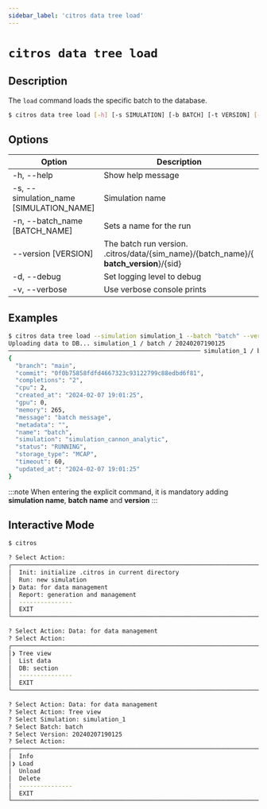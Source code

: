 ```yaml
---
sidebar_label: 'citros data tree load'
---
```


# `citros data tree load`

## Description

The `load` command loads the specific batch to the database.

```bash
$ citros data tree load [-h] [-s SIMULATION] [-b BATCH] [-t VERSION] [-d] [-v]
```

## Options
Option|Description
|--|--|
|-h, --help       |       Show help message|
|-s, --simulation_name [SIMULATION_NAME]       |       Simulation name|
|-n, --batch_name [BATCH_NAME]       |       Sets a name for the run|
|--version [VERSION]       |       The batch run version.<br/>.citros/data/{sim_name}/{batch_name}/{ **batch_version**}/{sid}|
|-d, --debug       |       Set logging level to debug|
|-v, --verbose       |       Use verbose console prints|



## Examples

```sh
$ citros data tree load --simulation simulation_1 --batch "batch" --version 20240207190125
Uploading data to DB... simulation_1 / batch / 20240207190125
────────────────────────────────────────────────────── simulation_1 / batch / 20240207190125 ───────────────────────────────────────────────────────
{
  "branch": "main",
  "commit": "0f0b75858fdfd4667323c93122799c88edbd6f81",
  "completions": "2",
  "cpu": 2,
  "created_at": "2024-02-07 19:01:25",
  "gpu": 0,
  "memory": 265,
  "message": "batch message",
  "metadata": "",
  "name": "batch",
  "simulation": "simulation_cannon_analytic",
  "status": "RUNNING",
  "storage_type": "MCAP",
  "timeout": 60,
  "updated_at": "2024-02-07 19:01:25"
}
```

:::note
When entering the explicit command, it is mandatory adding **simulation name**, **batch name** and **version**
:::

## Interactive Mode

```bash
$ citros
```

```sh
? Select Action: 
┌────────────────────────────────────────────────────────────────────────────────────┐
│  Init: initialize .citros in current directory                                     │
│  Run: new simulation                                                               │
│❯ Data: for data management                                                         │
│  Report: generation and management                                                 │
│  ---------------                                                                   │
│  EXIT                                                                              │
└────────────────────────────────────────────────────────────────────────────────────┘
```

```sh
? Select Action: Data: for data management 
? Select Action: 
┌────────────────────────────────────────────────────────────────────────────────────┐
│❯ Tree view                                                                         │
│  List data                                                                         │
│  DB: section                                                                       │
│  ---------------                                                                   │
│  EXIT                                                                              │
└────────────────────────────────────────────────────────────────────────────────────┘
```

```sh
? Select Action: Data: for data management 
? Select Action: Tree view
? Select Simulation: simulation_1
? Select Batch: batch
? Select Version: 20240207190125
? Select Action: 
┌──────────────────────────────────────────────────────────────────────────────────┐
│  Info                                                                            │
│❯ Load                                                                            │
│  Unload                                                                          │
│  Delete                                                                          │
│  ---------------                                                                 │
│  EXIT                                                                            │
└──────────────────────────────────────────────────────────────────────────────────┘
```